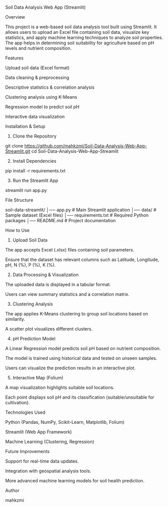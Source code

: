Soil Data Analysis Web App (Streamlit)

Overview

This project is a web-based soil data analysis tool built using Streamlit. It allows users to upload an Excel file containing soil data, visualize key statistics, and apply machine learning techniques to analyze soil properties. The app helps in determining soil suitability for agriculture based on pH levels and nutrient composition.

Features

Upload soil data (Excel format)

Data cleaning & preprocessing

Descriptive statistics & correlation analysis

Clustering analysis using K-Means

Regression model to predict soil pH

Interactive data visualization

Installation & Setup

1. Clone the Repository

git clone https://github.com/mahkzmi/Soil-Data-Analysis-Web-App-Streamlit.git
cd Soil-Data-Analysis-Web-App-Streamlit

2. Install Dependencies

pip install -r requirements.txt

3. Run the Streamlit App

streamlit run app.py

File Structure

soil-data-streamlit/
│── app.py              # Main Streamlit application
│── data/               # Sample dataset (Excel files)
│── requirements.txt    # Required Python packages
│── README.md           # Project documentation

How to Use

1. Upload Soil Data

The app accepts Excel (.xlsx) files containing soil parameters.

Ensure that the dataset has relevant columns such as Latitude, Longitude, pH, N (%), P (%), K (%).

2. Data Processing & Visualization

The uploaded data is displayed in a tabular format.

Users can view summary statistics and a correlation matrix.

3. Clustering Analysis

The app applies K-Means clustering to group soil locations based on similarity.

A scatter plot visualizes different clusters.

4. pH Prediction Model

A Linear Regression model predicts soil pH based on nutrient composition.

The model is trained using historical data and tested on unseen samples.

Users can visualize the prediction results in an interactive plot.

5. Interactive Map (Folium)

A map visualization highlights suitable soil locations.

Each point displays soil pH and its classification (suitable/unsuitable for cultivation).

Technologies Used

Python (Pandas, NumPy, Scikit-Learn, Matplotlib, Folium)

Streamlit (Web App Framework)

Machine Learning (Clustering, Regression)

Future Improvements

Support for real-time data updates.

Integration with geospatial analysis tools.

More advanced machine learning models for soil health prediction.

Author

 mahkzmi
